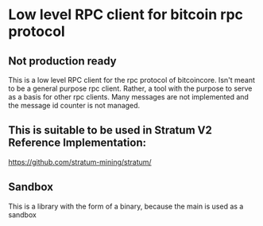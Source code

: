 # Low level RPC client for bitcoin rpc protocol

## Not production ready 
This is a low level RPC client for the rpc protocol of bitcoincore. Isn't meant to be a general 
purpose rpc client. Rather, a tool with the purpose to serve as a basis for other rpc clients. 
Many messages are not implemented and the message id counter is not managed.

## This is suitable to be used in Stratum V2 Reference Implementation:
https://github.com/stratum-mining/stratum/

## Sandbox
This is a library with the form of a binary, because the main is used as a sandbox
